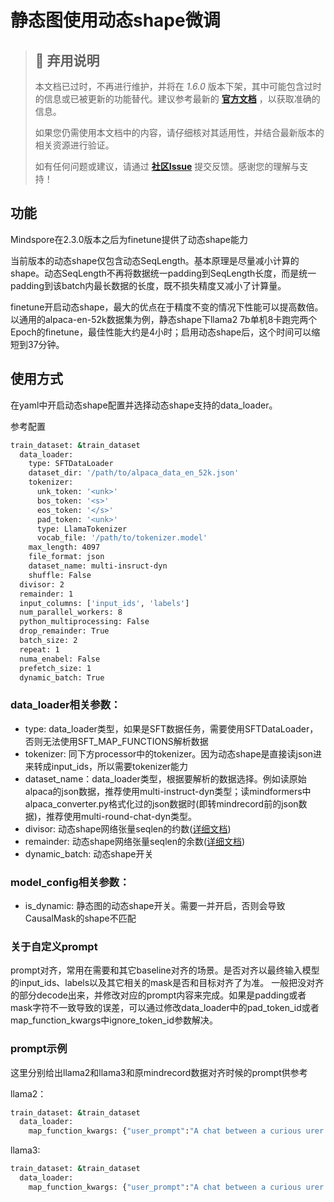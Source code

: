 # 静态图使用动态shape微调

> ## 🚨 弃用说明
>
> 本文档已过时，不再进行维护，并将在 *1.6.0* 版本下架，其中可能包含过时的信息或已被更新的功能替代。建议参考最新的 **[官方文档](https://www.mindspore.cn/mindformers/docs/zh-CN/r1.5.0/index.html)** ，以获取准确的信息。
>
> 如果您仍需使用本文档中的内容，请仔细核对其适用性，并结合最新版本的相关资源进行验证。
>
> 如有任何问题或建议，请通过 **[社区Issue](https://gitee.com/mindspore/mindformers/issues/new)** 提交反馈。感谢您的理解与支持！

## 功能

Mindspore在2.3.0版本之后为finetune提供了动态shape能力

当前版本的动态shape仅包含动态SeqLength。基本原理是尽量减小计算的shape。动态SeqLength不再将数据统一padding到SeqLength长度，而是统一padding到该batch内最长数据的长度，既不损失精度又减小了计算量。

finetune开启动态shape，最大的优点在于精度不变的情况下性能可以提高数倍。以通用的alpaca-en-52k数据集为例，静态shape下llama2 7b单机8卡跑完两个Epoch的finetune，最佳性能大约是4小时；启用动态shape后，这个时间可以缩短到37分钟。

## 使用方式

在yaml中开启动态shape配置并选择动态shape支持的data_loader。

参考配置

```bash
train_dataset: &train_dataset
  data_loader:
    type: SFTDataLoader
    dataset_dir: '/path/to/alpaca_data_en_52k.json'
    tokenizer:
      unk_token: '<unk>'
      bos_token: '<s>'
      eos_token: '</s>'
      pad_token: '<unk>'
      type: LlamaTokenizer
      vocab_file: '/path/to/tokenizer.model'
    max_length: 4097
    file_format: json
    dataset_name: multi-insruct-dyn
    shuffle: False
  divisor: 2
  remainder: 1
  input_columns: ['input_ids', 'labels']
  num_parallel_workers: 8
  python_multiprocessing: False
  drop_remainder: True
  batch_size: 2
  repeat: 1
  numa_enabel: False
  prefetch_size: 1
  dynamic_batch: True
```

### data_loader相关参数：

- type: data_loader类型，如果是SFT数据任务，需要使用SFTDataLoader，否则无法使用SFT_MAP_FUNCTIONS解析数据
- tokenizer: 同下方processor中的tokenizer。因为动态shape是直接读json进来转成input_ids，所以需要tokenizer能力
- dataset_name：data_loader类型，根据要解析的数据选择。例如读原始alpaca的json数据，推荐使用multi-instruct-dyn类型；读mindformers中alpaca_converter.py格式化过的json数据时(即转mindrecord前的json数据)，推荐使用multi-round-chat-dyn类型。
- divisor: 动态shape网络张量seqlen的约数([详细文档](https://www.mindspore.cn/docs/zh-CN/r2.3.0/api_python/mindspore/mindspore.Symbol.html))
- remainder: 动态shape网络张量seqlen的余数([详细文档](https://www.mindspore.cn/docs/zh-CN/r2.3.0/api_python/mindspore/mindspore.Symbol.html))
- dynamic_batch: 动态shape开关

### model_config相关参数：

- is_dynamic: 静态图的动态shape开关。需要一并开启，否则会导致CausalMask的shape不匹配

### 关于自定义prompt

prompt对齐，常用在需要和其它baseline对齐的场景。是否对齐以最终输入模型的input_ids、labels以及其它相关的mask是否和目标对齐了为准。
一般把没对齐的部分decode出来，并修改对应的prompt内容来完成。如果是padding或者mask字符不一致导致的误差，可以通过修改data_loader中的pad_token_id或者map_function_kwargs中ignore_token_id参数解决。

### prompt示例

这里分别给出llama2和llama3和原mindrecord数据对齐时候的prompt供参考

llama2：

```bash
train_dataset: &train_dataset
  data_loader:
    map_function_kwargs: {"user_prompt":"A chat between a curious urer and an artificial intelligence assistant. The assistant gives helpful, detailed, and polite answers to the user's questions. ", "user_prompt_role":"USER: ", "assistant_prompt_role":"ASSISTANT:"}
```

llama3:

```bash
train_dataset: &train_dataset
  data_loader:
    map_function_kwargs: {"user_prompt":"A chat between a curious urer and an artificial intelligence assistant. The assistant gives helpful, detailed, and polite answers to the user's questions. ", "user_prompt_role":"USER: ", "assistant_prompt_role":" ASSISTANT:", "bos_token":"", "sep_token":" "}
```
